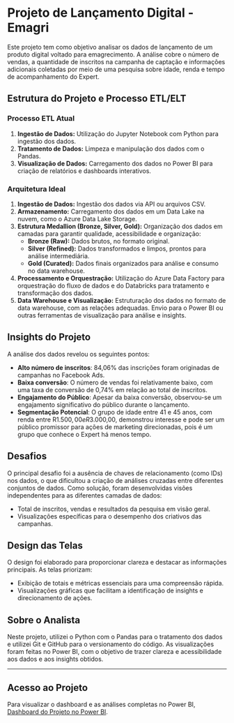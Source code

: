 # Projeto de Lançamento Digital - Emagri

Este projeto tem como objetivo analisar os dados de lançamento de um produto digital voltado para emagrecimento. A análise cobre o número de vendas, a quantidade de inscritos na campanha de captação e informações adicionais coletadas por meio de uma pesquisa sobre idade, renda e tempo de acompanhamento do Expert.

## Estrutura do Projeto e Processo ETL/ELT

### Processo ETL Atual
1. **Ingestão de Dados:** Utilização do Jupyter Notebook com Python para ingestão dos dados.
2. **Tratamento de Dados:** Limpeza e manipulação dos dados com o Pandas.
3. **Visualização de Dados:** Carregamento dos dados no Power BI para criação de relatórios e dashboards interativos.

### Arquitetura Ideal
1. **Ingestão de Dados:** Ingestão dos dados via API ou arquivos CSV.
2. **Armazenamento:** Carregamento dos dados em um Data Lake na nuvem, como o Azure Data Lake Storage.
3. **Estrutura Medallion (Bronze, Silver, Gold):** Organização dos dados em camadas para garantir qualidade, acessibilidade e organização:
   - **Bronze (Raw):** Dados brutos, no formato original.
   - **Silver (Refined):** Dados transformados e limpos, prontos para análise intermediária.
   - **Gold (Curated):** Dados finais organizados para análise e consumo no data warehouse.
4. **Processamento e Orquestração:** Utilização do Azure Data Factory para orquestração do fluxo de dados e do Databricks para tratamento e transformação dos dados.
5. **Data Warehouse e Visualização:** Estruturação dos dados no formato de data warehouse, com as relações adequadas. Envio para o Power BI ou outras ferramentas de visualização para análise e insights.

## Insights do Projeto

A análise dos dados revelou os seguintes pontos:
- **Alto número de inscritos**: 84,06% das inscrições foram originadas de campanhas no Facebook Ads.
- **Baixa conversão**: O número de vendas foi relativamente baixo, com uma taxa de conversão de 0,74% em relação ao total de inscritos.
- **Engajamento do Público**: Apesar da baixa conversão, observou-se um engajamento significativo do público durante o lançamento.
- **Segmentação Potencial**: O grupo de idade entre 41 e 45 anos, com renda entre R$1.500,00 e R$3.000,00, demonstrou interesse e pode ser um público promissor para ações de marketing direcionadas, pois é um grupo que conhece o Expert há menos tempo.

## Desafios

O principal desafio foi a ausência de chaves de relacionamento (como IDs) nos dados, o que dificultou a criação de análises cruzadas entre diferentes conjuntos de dados. Como solução, foram desenvolvidas visões independentes para as diferentes camadas de dados:
- Total de inscritos, vendas e resultados da pesquisa em visão geral.
- Visualizações específicas para o desempenho dos criativos das campanhas.

## Design das Telas

O design foi elaborado para proporcionar clareza e destacar as informações principais. As telas priorizam:
- Exibição de totais e métricas essenciais para uma compreensão rápida.
- Visualizações gráficas que facilitam a identificação de insights e direcionamento de ações.

## Sobre o Analista

Neste projeto, utilizei o Python com o Pandas para o tratamento dos dados e utilizei Git e GitHub para o versionamento do código. As visualizações foram feitas no Power BI, com o objetivo de trazer clareza e acessibilidade aos dados e aos insights obtidos.

---

## Acesso ao Projeto

Para visualizar o dashboard e as análises completas no Power BI, [Dashboard do Projeto no Power BI](https://app.powerbi.com/view?r=eyJrIjoiMDM2MTc1NWUtOWFiNC00NDk5LTkwNWMtNTVlMzZiMzMwZmVhIiwidCI6IjEzYjY2NjJlLWYyYjMtNDk3Ny1iNGNlLWEyZmIzMWU5ZjhiZCJ9).
